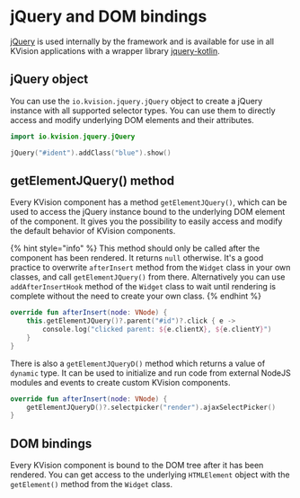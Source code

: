 # jQuery and DOM bindings

[jQuery](https://jquery.com/) is used internally by the framework and is available for use in all KVision applications with a wrapper library [jquery-kotlin](https://github.com/rjaros/jquery-kotlin).

## jQuery object

You can use the `io.kvision.jquery.jQuery` object to create a jQuery instance with all supported selector types. You can use them to directly access and modify underlying DOM elements and their attributes.

```kotlin
import io.kvision.jquery.jQuery

jQuery("#ident").addClass("blue").show()
```

## getElementJQuery\(\) method

Every KVision component has a method `getElementJQuery()`, which can be used to access the jQuery instance bound to the underlying DOM element of the component. It gives you the possibility to easily access and modify the default behavior of KVision components.

{% hint style="info" %}
This method should only be called after the component has been rendered. It returns `null` otherwise. It's a good practice to overwrite `afterInsert` method from the `Widget` class in your own classes, and call `getElementJQuery()` from there. Alternatively you can use `addAfterInsertHook` method of the `Widget` class to wait until rendering is complete without the need to create your own class.
{% endhint %}

```kotlin
override fun afterInsert(node: VNode) {
    this.getElementJQuery()?.parent("#id")?.click { e ->
        console.log("clicked parent: ${e.clientX}, ${e.clientY}")
    }
}
```

There is also a `getElementJQueryD()` method which returns a value of `dynamic` type. It can be used to initialize and run code from external NodeJS modules and events to create custom KVision components.

```kotlin
override fun afterInsert(node: VNode) {
    getElementJQueryD()?.selectpicker("render").ajaxSelectPicker()
}
```

## DOM bindings

Every KVision component is bound to the DOM tree after it has been rendered. You can get access to the underlying  `HTMLElement` object with the `getElement()` method from the `Widget` class. 

